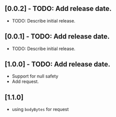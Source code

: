 ## [0.0.2] - TODO: Add release date.

* TODO: Describe initial release.

## [0.0.1] - TODO: Add release date.

* TODO: Describe initial release.

## [1.0.0] - TODO: Add release date.

* Support for null safety
* Add request.

## [1.1.0]

* using `bodyBytes` for request
